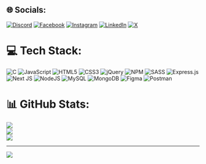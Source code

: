 
## 🌐 Socials:
[![Discord](https://img.shields.io/badge/Discord-%237289DA.svg?logo=discord&logoColor=white)](https://discord.gg/emadabdelhailmahmed) [![Facebook](https://img.shields.io/badge/Facebook-%231877F2.svg?logo=Facebook&logoColor=white)](https://facebook.com/https://www.facebook.com/emadabdelhailmahmed) [![Instagram](https://img.shields.io/badge/Instagram-%23E4405F.svg?logo=Instagram&logoColor=white)](https://instagram.com/https://www.instagram.com/emadabdelhailm1/) [![LinkedIn](https://img.shields.io/badge/LinkedIn-%230077B5.svg?logo=linkedin&logoColor=white)](https://linkedin.com/in/https://www.linkedin.com/in/emad-abdel-halim-) [![X](https://img.shields.io/badge/X-black.svg?logo=X&logoColor=white)](https://x.com/https://x.com/Emadcode) 

# 💻 Tech Stack:
![C](https://img.shields.io/badge/c-%2300599C.svg?style=for-the-badge&logo=c&logoColor=white) ![JavaScript](https://img.shields.io/badge/javascript-%23323330.svg?style=for-the-badge&logo=javascript&logoColor=%23F7DF1E) ![HTML5](https://img.shields.io/badge/html5-%23E34F26.svg?style=for-the-badge&logo=html5&logoColor=white) ![CSS3](https://img.shields.io/badge/css3-%231572B6.svg?style=for-the-badge&logo=css3&logoColor=white) ![jQuery](https://img.shields.io/badge/jquery-%230769AD.svg?style=for-the-badge&logo=jquery&logoColor=white) ![NPM](https://img.shields.io/badge/NPM-%23CB3837.svg?style=for-the-badge&logo=npm&logoColor=white) ![SASS](https://img.shields.io/badge/SASS-hotpink.svg?style=for-the-badge&logo=SASS&logoColor=white) ![Express.js](https://img.shields.io/badge/express.js-%23404d59.svg?style=for-the-badge&logo=express&logoColor=%2361DAFB) ![Next JS](https://img.shields.io/badge/Next-black?style=for-the-badge&logo=next.js&logoColor=white) ![NodeJS](https://img.shields.io/badge/node.js-6DA55F?style=for-the-badge&logo=node.js&logoColor=white) ![MySQL](https://img.shields.io/badge/mysql-4479A1.svg?style=for-the-badge&logo=mysql&logoColor=white) ![MongoDB](https://img.shields.io/badge/MongoDB-%234ea94b.svg?style=for-the-badge&logo=mongodb&logoColor=white) ![Figma](https://img.shields.io/badge/figma-%23F24E1E.svg?style=for-the-badge&logo=figma&logoColor=white) ![Postman](https://img.shields.io/badge/Postman-FF6C37?style=for-the-badge&logo=postman&logoColor=white)
# 📊 GitHub Stats:
![](https://github-readme-stats.vercel.app/api?username=emadcoder&theme=dark&hide_border=false&include_all_commits=false&count_private=false)<br/>
![](https://github-readme-streak-stats.herokuapp.com/?user=emadcoder&theme=dark&hide_border=false)<br/>
![](https://github-readme-stats.vercel.app/api/top-langs/?username=emadcoder&theme=dark&hide_border=false&include_all_commits=false&count_private=false&layout=compact)

---
[![](https://visitcount.itsvg.in/api?id=emadcoder&icon=0&color=0)](https://visitcount.itsvg.in)

<!-- Proudly created with GPRM ( https://gprm.itsvg.in ) -->
